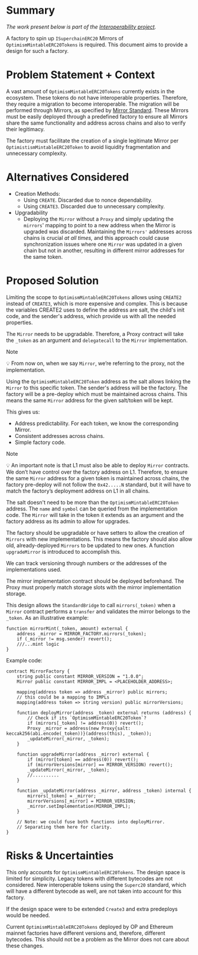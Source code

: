 # Summary

*The work present below is part of the [Interoperability project](https://github.com/ethereum-optimism/optimism/issues/10899).*

A factory to spin up `ISuperchainERC20` Mirrors of `OptimismMintableERC20Tokens` is required. This document aims to provide a design for such a factory.

# Problem Statement + Context

A vast amount of `OptimismMintableERC20Tokens` currently exists in the ecosystem. These tokens do not have interoperable properties. Therefore, they require a migration to become interoperable. The migration will be performed through Mirrors, as specified by [Mirror Standard](https://github.com/ethereum-optimism/design-docs/pull/36). These Mirrors must be easily deployed through a predefined factory to ensure all Mirrors share the same functionality and address across chains and also to verify their legitimacy.

The factory must facilitate the creation of a single legitimate Mirror per `OptimistismMintableERC20Token` to avoid liquidity fragmentation and unnecessary complexity.

# Alternatives Considered

- Creation Methods:
    - Using `CREATE`. Discarded due to nonce dependability.
    - Using `CREATE3`. Discarded due to unnecessary complexity.
- Upgradability
    - Deploying the `Mirror` without a `Proxy` and simply updating the `mirrors`' mapping to point to a new address when the Mirror is upgraded was discarded. Maintaining the `Mirrors'` addresses across chains is crucial *at all times,* and this approach could cause synchronization issues where one `Mirror` was updated in a given chain but not in another, resulting in different mirror addresses for the same token.

# Proposed Solution

Limiting the scope to `OptimismMintableERC20Tokens` allows using `CREATE2` instead of `CREATE3`, which is more expensive and complex. This is because the variables CREATE2 uses to define the address are salt, the child's init code, and the sender's address, which provide us with all the needed properties.

The `Mirror` needs to be upgradable. Therefore, a Proxy contract will take the `_token` as an argument and `delegatecall` to the `Mirror` implementation.

> [!NOTE]
>💡 From now on, when we say `Mirror`, we’re referring to the proxy, not the implementation.

Using the `OptimismMintableERC20Token` address as the salt allows linking the `Mirror` to this specific token. The sender's address will be the factory. The factory will be a pre-deploy which must be maintained across chains. This means the same `Mirror` address for the given salt/token will be kept.

This gives us:

- Address predictability. For each token, we know the corresponding Mirror.
- Consistent addresses across chains.
- Simple factory code.

> [!NOTE]
> 💡 An important note is that L1 must also be able to deploy `Mirror` contracts. We don’t have control over the factory address on L1. Therefore, to ensure the same `Mirror` address for a given token is maintained across chains, the factory pre-deploy will not follow the `0x42.....N` standard, but it will have to match the factory’s deployment address on L1 in all chains.

The salt doesn't need to be more than the `OptimismMintableERC20Token` address. The `name` and `symbol` can be queried from the implementation code. The `Mirror` will take in the token it extends as an argument and the factory address as its admin to allow for upgrades.

The factory should be upgradable or have setters to allow the creation of `Mirrors` with new implementations. This means the factory should also allow old, already-deployed `Mirrors` to be updated to new ones. A function `upgradeMirror` is introduced to accomplish this.

We can track versioning through numbers or the addresses of the implementations used.

The mirror implementation contract should be deployed beforehand. The Proxy must properly match storage slots with the mirror implementation storage.

This design allows the `StandardBridge` to call `mirrors(_token)` when a `Mirror` contract performs a `transfer` and validates the mirror belongs to the `_token`. As an illustrative example:

```solidity
function mirrorMint(_token, amount) external {
	address _mirror = MIRROR_FACTORY.mirrors(_token);
	if (_mirror != msg.sender) revert();
	///...mint logic
}

```

Example code:

```solidity
contract MirrorFactory {
	string public constant MIRROR_VERSION = "1.0.0";
	Mirror public constant MIRROR_IMPL = <PLACEHOLDER_ADDRESS>;

	mapping(address token => address _mirror) public mirrors;
	// this could be a mapping to IMPLs
	mapping(address token => string version) public mirrorVersions;

	function deployMirror(address _token) external returns (address) {
		// Check if its `OptimismMintableERC20Token`?
		if (mirrors[_token] != address(0)) revert();
		Proxy _mirror = address(new Proxy{salt: keccak256(abi.encode(_token))}(address(this), _token));
		_updateMirror(_mirror, _token);
	}

	function upgradeMirror(address _mirror) external {
		if (mirror[token] == address(0)) revert();
		if (mirrorVersions[mirror] == MIRROR_VERSION) revert();
		_updateMirror(_mirror, _token);
		//..........
	}

	function _updateMirror(address _mirror, address _token) internal {
		mirrors[_token] = _mirror;
		mirrorVersions[_mirror] = MIRROR_VERSION;
		_mirror.setImplementation(MIRROR_IMPL);
	}

	// Note: we could fuse both functions into deployMirror.
	// Separating them here for clarity.
}

```

# Risks & Uncertainties

This only accounts for `OptimismMintableERC20Tokens`. The design space is limited for simplicity. Legacy tokens with different bytecodes are not considered. New interoperable tokens using the `Superc20` standard, which will have a different bytecode as well, are not taken into account for this factory.

If the design space were to be extended `Create3` and extra predeploys would be needed.

Current `OptimismMintableERC20Tokens` deployed by OP and Ethereum mainnet factories have different versions and, therefore, different bytecodes. This should not be a problem as the Mirror does not care about these changes.
